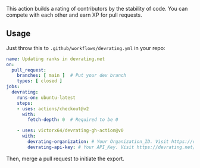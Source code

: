 This action builds a rating of contributors by the stability of code. 
You can compete with each other and earn XP for pull requests.

## Usage

Just throw this to `.github/workflows/devrating.yml` in your repo:

```yaml
name: Updating ranks in devrating.net
on:
  pull_request:
    branches: [ main ]  # Put your dev branch
    types: [ closed ]
jobs:
  devrating:
    runs-on: ubuntu-latest
    steps:
    - uses: actions/checkout@v2
      with:
        fetch-depth: 0  # Required to be 0

    - uses: victorx64/devrating-gh-action@v0
      with:
        devrating-organization: # Your Organization_ID. Visit https://devrating.net/#/keys to obtain
        devrating-api-key: # Your API_Key. Visit https://devrating.net/#/keys to create new
```

Then, merge a pull request to initiate the export.
